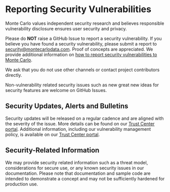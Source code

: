 # Reporting Security Vulnerabilities

Monte Carlo values independent security research and believes responsible vulnerability disclosure ensures user security
and privacy.

Please do **NOT** raise a GitHub Issue to report a security vulnerability. If you believe you have found a security
vulnerability, please submit a report to security@montecarlodata.com. Proof of concepts are appreciated. We provide
additional information
on [how to report security vulnerabilities to Monte Carlo](https://trust.montecarlodata.com/resources/ZTMzNjM0YmMtZDQ3Yi00NWJmLTk0NmQtNWEwNzJkMWJmMDZj).

We ask that you do not use other channels or contact project contributors directly.

Non-vulnerability related security issues such as new great new ideas for security features are welcome on GitHub
Issues.

## Security Updates, Alerts and Bulletins

Security updates will be released on a regular cadence and are aligned with the severity of the issue. More details can
be found on our [Trust Center portal](https://trust.montecarlodata.com). Additional information, including our
vulnerability management policy, is available on our [Trust Center portal](https://trust.montecarlodata.com).

## Security-Related Information

We may provide security related information such as a threat model, considerations for secure use, or any known security
issues in our documentation. Please note that documentation and sample code are intended to demonstrate a concept and
may not be sufficiently hardened for production use.